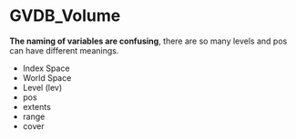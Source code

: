 # GVDB_Volume

**The naming of variables are confusing**, there are so many levels and pos can have different meanings.

* Index Space
* World Space
* Level (lev)
* pos
* extents
* range
* cover
